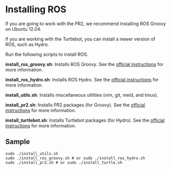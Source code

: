 # Installing ROS

If you are going to work with the PR2, we recommend installing ROS Groovy on Ubuntu 12.04.

If you are working with the Turtlebot, you can install a newer version of ROS, such as Hydro.

Run the following scripts to install ROS.

**install_ros_groovy.sh**: Installs ROS Groovy. See the [official instructions](http://wiki.ros.org/groovy/Installation/Ubuntu) for more information.

**install_ros_hydro.sh**: Installs ROS Hydro. See the [official instructions](http://wiki.ros.org/groovy/Installation/Ubuntu) for more information.

**install_utils.sh**: Installs miscellaneous utilities (vim, git, meld, and tmux).

**install_pr2.sh**: Installs PR2 packages (for Groovy). See the [official instructions](http://wiki.ros.org/Robots/PR2/groovy) for more information.

**install_turtlebot.sh**: Installs Turtlebot packages (for Hydro). See the [official instructions](http://wiki.ros.org/turtlebot/Tutorials/hydro/Installation) for more information.

## Sample
```
sudo ./install_utils.sh
sudo ./install_ros_groovy.sh # or sudo ./install_ros_hydro.sh
sudo ./install_pr2.sh # or sudo ./install_turtle.sh
```
